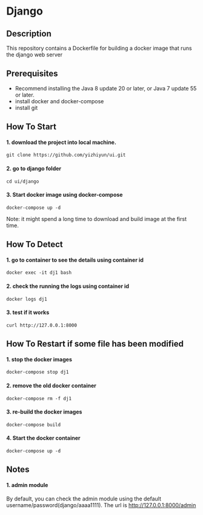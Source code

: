 Django
==================

Description
-----------
This repository contains a Dockerfile for building a docker image that runs the django web server


Prerequisites
-------------
* Recommend installing the Java 8 update 20 or later, or Java 7 update 55 or later.
* install docker and docker-compose
* install git

How To Start
-----
#### 1. download the project into local machine.
```
git clone https://github.com/yizhiyun/ui.git
```
#### 2. go to django folder
```
cd ui/django
```
#### 3. Start docker image using docker-compose
```
docker-compose up -d
```
Note: it might spend a long time to download and build image at the first time.

How To Detect
-----
#### 1. go to container to see the details using container id
```
docker exec -it dj1 bash
```

#### 2. check the running the logs using container id
```
docker logs dj1
```
#### 3. test if it works
```
curl http://127.0.0.1:8000
```

How To Restart if some file has been modified
-----
#### 1. stop the docker images
```
docker-compose stop dj1
```
#### 2. remove the old docker container
```
docker-compose rm -f dj1
```
#### 3. re-build the docker images
```
docker-compose build
```
#### 4. Start the docker container
```
docker-compose up -d
```
Notes
-----
#### 1. admin module
By default, you can check the admin module using the default username/password(django/aaaa1111). The url is http://127.0.0.1:8000/admin
